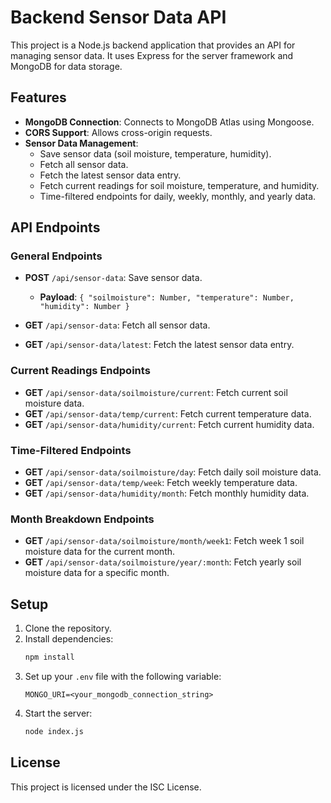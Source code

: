 # Backend Sensor Data API

This project is a Node.js backend application that provides an API for managing sensor data. It uses Express for the server framework and MongoDB for data storage.

## Features

- **MongoDB Connection**: Connects to MongoDB Atlas using Mongoose.
- **CORS Support**: Allows cross-origin requests.
- **Sensor Data Management**: 
  - Save sensor data (soil moisture, temperature, humidity).
  - Fetch all sensor data.
  - Fetch the latest sensor data entry.
  - Fetch current readings for soil moisture, temperature, and humidity.
  - Time-filtered endpoints for daily, weekly, monthly, and yearly data.

## API Endpoints

### General Endpoints

- **POST** `/api/sensor-data`: Save sensor data.
  - **Payload**: `{ "soilmoisture": Number, "temperature": Number, "humidity": Number }`
  
- **GET** `/api/sensor-data`: Fetch all sensor data.

- **GET** `/api/sensor-data/latest`: Fetch the latest sensor data entry.

### Current Readings Endpoints

- **GET** `/api/sensor-data/soilmoisture/current`: Fetch current soil moisture data.
- **GET** `/api/sensor-data/temp/current`: Fetch current temperature data.
- **GET** `/api/sensor-data/humidity/current`: Fetch current humidity data.

### Time-Filtered Endpoints

- **GET** `/api/sensor-data/soilmoisture/day`: Fetch daily soil moisture data.
- **GET** `/api/sensor-data/temp/week`: Fetch weekly temperature data.
- **GET** `/api/sensor-data/humidity/month`: Fetch monthly humidity data.

### Month Breakdown Endpoints

- **GET** `/api/sensor-data/soilmoisture/month/week1`: Fetch week 1 soil moisture data for the current month.
- **GET** `/api/sensor-data/soilmoisture/year/:month`: Fetch yearly soil moisture data for a specific month.

## Setup

1. Clone the repository.
2. Install dependencies:
   ```bash
   npm install
   ```
3. Set up your `.env` file with the following variable:
   ```
   MONGO_URI=<your_mongodb_connection_string>
   ```
4. Start the server:
   ```bash
   node index.js
   ```

## License

This project is licensed under the ISC License.
